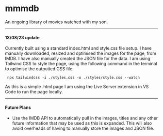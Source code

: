 # mmmdb

An ongoing library of movies watched with my son.

---
#### 13/08/23 update

Currently built using a standard index.html and style.css file setup. I have manually downloaded, resized and optimised the images for the page, from IMDB. I have also manually created the JSON file for the data. I am using Tailwind CSS to style the page, using the following command in the terminal to optimise the outputted CSS file:

` npx tailwindcss -i ./styles.css -o ./styles/style.css --watch`

As this is a simple .html page I am using the Live Server extension in VS Code to run the page locally.

---

#### Future Plans

- Use the IMDB API to automatically pull in the images, titles and any other future information that may be used as this is expanded. This will also avoid overheads of having to manually store the images and JSON file.